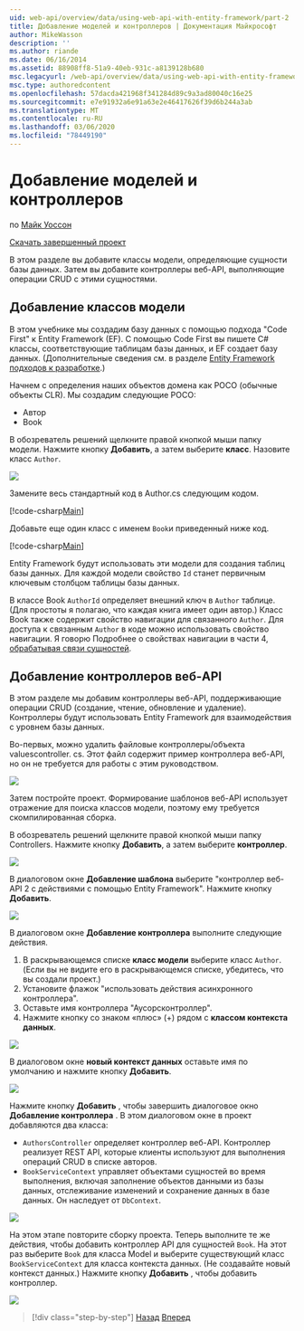 ```yaml
---
uid: web-api/overview/data/using-web-api-with-entity-framework/part-2
title: Добавление моделей и контроллеров | Документация Майкрософт
author: MikeWasson
description: ''
ms.author: riande
ms.date: 06/16/2014
ms.assetid: 88908ff8-51a9-40eb-931c-a8139128b680
msc.legacyurl: /web-api/overview/data/using-web-api-with-entity-framework/part-2
msc.type: authoredcontent
ms.openlocfilehash: 57dacda421968f341284d89c9a3ad80040c16e25
ms.sourcegitcommit: e7e91932a6e91a63e2e46417626f39d6b244a3ab
ms.translationtype: MT
ms.contentlocale: ru-RU
ms.lasthandoff: 03/06/2020
ms.locfileid: "78449190"
---
```

# <a name="add-models-and-controllers"></a>Добавление моделей и контроллеров

по [Майк Уоссон](https://github.com/MikeWasson)

[Скачать завершенный проект](https://github.com/MikeWasson/BookService)

В этом разделе вы добавите классы модели, определяющие сущности базы данных. Затем вы добавите контроллеры веб-API, выполняющие операции CRUD с этими сущностями.

## <a name="add-model-classes"></a>Добавление классов модели

В этом учебнике мы создадим базу данных с помощью подхода "Code First" к Entity Framework (EF). С помощью Code First вы пишете C# классы, соответствующие таблицам базы данных, и EF создает базу данных. (Дополнительные сведения см. в разделе [Entity Framework подходов к разработке](https://msdn.microsoft.com/library/ms178359%28v=vs.110%29.aspx#dbfmfcf).)

Начнем с определения наших объектов домена как POCO (обычные объекты CLR). Мы создадим следующие POCO:

- Автор
- Book

В обозреватель решений щелкните правой кнопкой мыши папку модели. Нажмите кнопку **Добавить**, а затем выберите **класс**. Назовите класс `Author`.

![](part-2/_static/image1.png)

Замените весь стандартный код в Author.cs следующим кодом.

[!code-csharp[Main](part-2/samples/sample1.cs)]

Добавьте еще один класс с именем `Book`и приведенный ниже код.

[!code-csharp[Main](part-2/samples/sample2.cs)]

Entity Framework будут использовать эти модели для создания таблиц базы данных. Для каждой модели свойство `Id` станет первичным ключевым столбцом таблицы базы данных.

В классе Book `AuthorId` определяет внешний ключ в `Author` таблице. (Для простоты я полагаю, что каждая книга имеет один автор.) Класс Book также содержит свойство навигации для связанного `Author`. Для доступа к связанным `Author` в коде можно использовать свойство навигации. Я говорю Подробнее о свойствах навигации в части 4, [обрабатывая связи сущностей](part-4.md).

## <a name="add-web-api-controllers"></a>Добавление контроллеров веб-API

В этом разделе мы добавим контроллеры веб-API, поддерживающие операции CRUD (создание, чтение, обновление и удаление). Контроллеры будут использовать Entity Framework для взаимодействия с уровнем базы данных.

Во-первых, можно удалить файловые контроллеры/объекта valuescontroller. cs. Этот файл содержит пример контроллера веб-API, но он не требуется для работы с этим руководством.

![](part-2/_static/image2.png)

Затем постройте проект. Формирование шаблонов веб-API использует отражение для поиска классов модели, поэтому ему требуется скомпилированная сборка.

В обозреватель решений щелкните правой кнопкой мыши папку Controllers. Нажмите кнопку **Добавить**, а затем выберите **контроллер**.

![](part-2/_static/image3.png)

В диалоговом окне **Добавление шаблона** выберите "контроллер веб-API 2 с действиями с помощью Entity Framework". Нажмите кнопку **Добавить**.

![](part-2/_static/image4.png)

В диалоговом окне **Добавление контроллера** выполните следующие действия.

1. В раскрывающемся списке **класс модели** выберите класс `Author`. (Если вы не видите его в раскрывающемся списке, убедитесь, что вы создали проект.)
2. Установите флажок "использовать действия асинхронного контроллера".
3. Оставьте имя контроллера &quot;Аусорсконтроллер&quot;.
4. Нажмите кнопку со знаком «плюс» (+) рядом с **классом контекста данных**.

![](part-2/_static/image5.png)

В диалоговом окне **новый контекст данных** оставьте имя по умолчанию и нажмите кнопку **Добавить**.

![](part-2/_static/image6.png)

Нажмите кнопку **Добавить** , чтобы завершить диалоговое окно **Добавление контроллера** . В этом диалоговом окне в проект добавляются два класса:

- `AuthorsController` определяет контроллер веб-API. Контроллер реализует REST API, которые клиенты используют для выполнения операций CRUD в списке авторов.
- `BookServiceContext` управляет объектами сущностей во время выполнения, включая заполнение объектов данными из базы данных, отслеживание изменений и сохранение данных в базе данных. Он наследует от `DbContext`.

![](part-2/_static/image7.png)

На этом этапе повторите сборку проекта. Теперь выполните те же действия, чтобы добавить контроллер API для сущностей `Book`. На этот раз выберите `Book` для класса Model и выберите существующий класс `BookServiceContext` для класса контекста данных. (Не создавайте новый контекст данных.) Нажмите кнопку **Добавить** , чтобы добавить контроллер.

![](part-2/_static/image8.png)

> [!div class="step-by-step"]
> [Назад](part-1.md)
> [Вперед](part-3.md)
